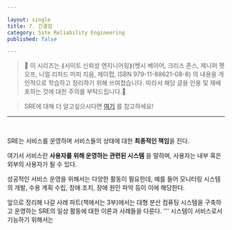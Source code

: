 ```yaml
---

layout: single
title: 7. 간결함
category: Site Reliability Engineering
published: false

---
```


>📌 이 시리즈는 ⟪사이트 신뢰성 엔지니어링⟫(벳시 베이어, 크리스 존스, 제니퍼 펫오프, 니얼 리처드 머피 지음, 제이펍, ISBN 979-11-88621-08-8) 의 내용을 개인적으로 학습하고 정리하기 위해 쓰여졌습니다. 따라서 해당 글을 인용 및 재배포하는 것에 대한 주의를 부탁드립니다.🚨

>SRE에 대해 더 알고싶으시다면 [여기](https://sre.google/) 를 참고하세요!
---
<br/>

SRE는 서비스를 운영하며 서비스들의 상태에 대한 **최종적인 책임**을 진다.

여기서 서비스란 **사용자를 위해 운영하는 관련된 시스템** 을 말하며, 사용자는 내부 혹은 외부의 사용자가 될 수 있다.

성공적인 서비스 운영을 위해서는 다양한 활동이 필요한데, 예를 들어 모니터링 시스템의 개발, 수용 계획 수립, 장애 조치, 장애 원인 파악 등이 이에 해당한다.

앞으로 정리해 나갈 사례 파트(책에서는 3부)에서는 대형 분산 컴퓨팅 시스템을 구축하고 운영하는 SRE의 일상 활동에 대한 이론과 사례들을 다룬다.
''' 
시스템이 서비스로서 기능하기 위해서는
